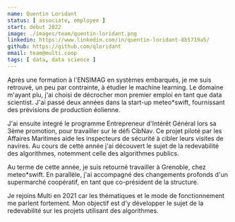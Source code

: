 ```yaml
---
name: Quentin Loridant
status: [ associate, employee ]
start: début 2022
image: ./images/team/quentin-loridant.png
linkedin: https://www.linkedin.com/in/quentin-loridant-8b5719a5/
github: https://github.com/qloridant
email: team@multi.coop
tags: [ data, data science ]
---
```


Après une formation à l'ENSIMAG en systèmes embarqués, je me suis retrouvé, un peu par contrainte, à étudier le machine learning. Le domaine m'ayant plu, j'ai choisi de décrocher mon premier emploi en tant que data scientist. J'ai passé deux années dans la start-up meteo\*swift, fournissant des prévisions de production éolienne. 

J'ai ensuite integré le programme Entrepreneur d'Intérêt Général lors sa 3ème promotion, pour travailler sur le défi CibNav. Ce projet piloté par les Affaires Maritimes aide les inspecteurs de sécurité à cibler leurs visites de navires. Au cours de cette année j'ai découvert le sujet de la redevabilité des algorithmes, notemment celle des algorithmes publics. 

Au terme de cette année, je suis retourné travailler à Grenoble, chez meteo\*swift. En parallèle, j'ai accompagné des changements profonds d'un supermarché coopératif, en tant que co-président de la structure.

Je rejoins Multi en 2021 car les thématiques et le mode de fonctionnement me parlent fortement. Mon objectif est d'y développer le sujet de la redevabilité sur les projets utilisant des algorithmes. 
